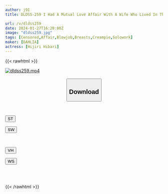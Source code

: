 ```yaml
---
author: j91
title: DLDSS-259 I Had A Mutual Love Affair With A Wife Who Lived In The Same Apartment In The Countryside Where I Had Moved Due To Work. I Pretended To My Husband That I Was Going Jogging, But I Ejaculated Three Times In One Hour Each Time. Hibari Hibari

url: /v/dldss259
date: 2024-01-27T16:20:00Z
image: "dldss259.jpg"
tags: [Censored,Affair,Blowjob,Breasts,Creampie,Solowork]
maker: [DAHLIA]
actress: [Hijiri Hibari]
---
```



{{< rawhtml >}}

<div class="video" data-videoid="ej8m2u1bhdij">
    <a href="javascript:;">
        <img src="/v/dldss259/dldss259.jpg" width="WIDTH" height="HEIGHT" alt="dldss259.mp4" loading="lazy">
    </a>
</div>

<script type="text/javascript" src="https://j91.asia/asset/on-demand-ws.js"></script>

<br>
  <link rel="stylesheet" href="https://j91.asia/asset/bs5.css">
  
  <center>
  <button class="btn btn-primary" type="button" data-bs-toggle="collapse" data-bs-target=".multi-collapse" aria-expanded="false" aria-controls="multiCollapseExample1 multiCollapseExample2"><h2>Download</h2></button></center>
</p>
<div class="row">
  <div class="col">
    <div class="collapse multi-collapse" id="multiCollapseExample1">
      <div class="card card-body">
	      	      <br>
<div class="buttons">  
<p><a href="https://streamtape.to/v/1dLQDwa4KDHJP8/DLDSS-259.mp4" ><button class="btn-hover color-3"><i class="fa fa-download"></i> ST</button></a></p>
<p><a href="https://flaswish.com/kiu9f4y27tuu" target="_blank"><button class="btn-hover color-2"><i class="fa fa-download"></i> SW</button></a></p></div>
    </div>
  </div>
</div>
  <div class="col">
    <div class="collapse multi-collapse" id="multiCollapseExample2">
      <div class="card card-body">
	      <br>
<div class="buttons">
<p><a href="https://vidhidepro.com/f/vfp9cv73pmwx" target="_blank"><button class="btn-hover color-9"><i class="fa fa-download"></i> VH</button></a></p>
<p><a href="https://wolfstream.tv/ej8m2u1bhdij" target="_blank"><button class="btn-hover color-8"><i class="fa fa-download"></i> WS</button></a></p></div>
<br><br>
      </div>
    </div>
  </div>
</div>

{{< /rawhtml >}}